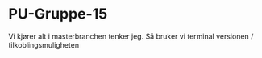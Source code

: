 # PU-Gruppe-15

Vi kjører alt i masterbranchen tenker jeg. Så bruker vi terminal versionen / tilkoblingsmuligheten 
